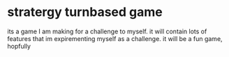 # stratergy turnbased game
its a game I am making for a challenge to myself.
it will contain lots of features that im expirementing myself as a challenge.
it will be a fun game, hopfully
